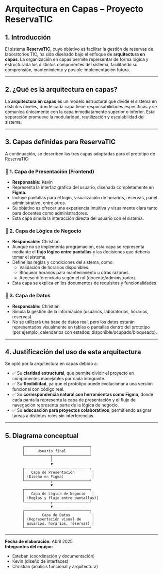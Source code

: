 # Arquitectura en Capas – Proyecto ReservaTIC

## 1. Introducción

El sistema **ReservaTIC**, cuyo objetivo es facilitar la gestión de reservas de laboratorios TIC, ha sido diseñado bajo el enfoque de **arquitectura en capas**. La organización en capas permite representar de forma lógica y estructurada los distintos componentes del sistema, facilitando su comprensión, mantenimiento y posible implementación futura.

---

## 2. ¿Qué es la arquitectura en capas?

La **arquitectura en capas** es un modelo estructural que divide el sistema en distintos niveles, donde cada capa tiene responsabilidades específicas y se comunica únicamente con la capa inmediatamente superior o inferior. Esta separación promueve la modularidad, reutilización y escalabilidad del sistema.

---

## 3. Capas definidas para ReservaTIC

A continuación, se describen las tres capas adoptadas para el prototipo de ReservaTIC:

### 🔹 1. Capa de Presentación (Frontend)

- **Responsable:** Kevin
- Representa la interfaz gráfica del usuario, diseñada completamente en **Figma**.
- Incluye pantallas para el login, visualización de horarios, reservas, panel administrativo, entre otros.
- Su objetivo es ofrecer una experiencia intuitiva y visualmente clara tanto para docentes como administradores.
- Esta capa simula la interacción directa del usuario con el sistema.

### 🔹 2. Capa de Lógica de Negocio

- **Responsable:** Christian
- Aunque no se implementa programación, esta capa se representa mediante el **flujo lógico entre pantallas** y las decisiones que debería tomar el sistema.
- Define las reglas y condiciones del sistema, como:
  - Validación de horarios disponibles.
  - Bloquear horarios para mantenimiento u otras razones.
  - Acceso diferenciado según el rol (docente/administrador).
- Esta capa se explica en los documentos de requisitos y funcionalidades.

### 🔹 3. Capa de Datos

- **Responsable:** Christian
- Simula la gestión de la información (usuarios, laboratorios, horarios, reservas).
- No se utilizará una base de datos real, pero los datos estarán representados visualmente en tablas o pantallas dentro del prototipo (por ejemplo, calendarios con estados: disponible/ocupado/bloqueado).

---

## 4. Justificación del uso de esta arquitectura

Se optó por la arquitectura en capas debido a:

- ✅ Su **claridad estructural**, que permite dividir el proyecto en componentes manejables por cada integrante.
- ✅ Su **flexibilidad**, ya que el prototipo puede evolucionar a una versión funcional con código real.
- ✅ Su **correspondencia natural con herramientas como Figma**, donde cada pantalla representa la capa de presentación y el flujo de navegación representa parte de la lógica de negocio.
- ✅ Su **adecuación para proyectos colaborativos**, permitiendo asignar tareas a distintos roles sin interferencias.

---

## 5. Diagrama conceptual

            ┌──────────────────────────────┐
            │      Usuario final           │
            └────────────┬─────────────────┘
                         │
                         ▼
            ┌──────────────────────────────┐
            │   Capa de Presentación        │
            │ (Diseño en Figma)             │
            └────────────┬─────────────────┘
                         ▼
            ┌──────────────────────────────┐
            │   Capa de Lógica de Negocio   │
            │ (Reglas y flujo entre pantallas)│
            └────────────┬─────────────────┘
                         ▼
            ┌──────────────────────────────┐
            │        Capa de Datos          │
            │ (Representación visual de     │
            │ usuarios, horarios, reservas) │
            └──────────────────────────────┘

---

**Fecha de elaboración:** Abril 2025  
**Integrantes del equipo:**  
- Esteban (coordinación y documentación)  
- Kevin (diseño de interfaces)  
- Christian (análisis funcional y arquitectura)

